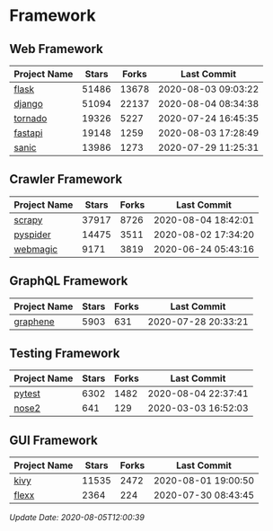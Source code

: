 # Framework

## Web Framework

| Project Name | Stars | Forks | Last Commit |
| ------------ | ----- | ----- | ----------- |
| [flask](https://github.com/pallets/flask) | 51486 | 13678 | 2020-08-03 09:03:22 |
| [django](https://github.com/django/django) | 51094 | 22137 | 2020-08-04 08:34:38 |
| [tornado](https://github.com/tornadoweb/tornado) | 19326 | 5227 | 2020-07-24 16:45:35 |
| [fastapi](https://github.com/tiangolo/fastapi) | 19148 | 1259 | 2020-08-03 17:28:49 |
| [sanic](https://github.com/huge-success/sanic) | 13986 | 1273 | 2020-07-29 11:25:31 |

## Crawler Framework

| Project Name | Stars | Forks | Last Commit |
| ------------ | ----- | ----- | ----------- |
| [scrapy](https://github.com/scrapy/scrapy) | 37917 | 8726 | 2020-08-04 18:42:01 |
| [pyspider](https://github.com/binux/pyspider) | 14475 | 3511 | 2020-08-02 17:34:20 |
| [webmagic](https://github.com/code4craft/webmagic) | 9171 | 3819 | 2020-06-24 05:43:16 |

## GraphQL Framework

| Project Name | Stars | Forks | Last Commit |
| ------------ | ----- | ----- | ----------- |
| [graphene](https://github.com/graphql-python/graphene) | 5903 | 631 | 2020-07-28 20:33:21 |

## Testing Framework

| Project Name | Stars | Forks | Last Commit |
| ------------ | ----- | ----- | ----------- |
| [pytest](https://github.com/pytest-dev/pytest) | 6302 | 1482 | 2020-08-04 22:37:41 |
| [nose2](https://github.com/nose-devs/nose2) | 641 | 129 | 2020-03-03 16:52:03 |

## GUI Framework

| Project Name | Stars | Forks | Last Commit |
| ------------ | ----- | ----- | ----------- |
| [kivy](https://github.com/kivy/kivy) | 11535 | 2472 | 2020-08-01 19:00:50 |
| [flexx](https://github.com/flexxui/flexx) | 2364 | 224 | 2020-07-30 08:43:45 |

*Update Date: 2020-08-05T12:00:39*